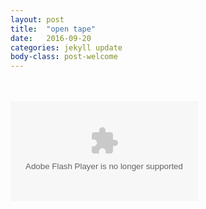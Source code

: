 ```yaml
---
layout: post
title:  "open tape"
date:   2016-09-20
categories: jekyll update
body-class: post-welcome
---
```

<br>
<br>
<object width="300" height="160">
<param name="allowscriptaccess" value="always" />
<param name="movie" value="http://opentape.fm/mixtape/res/jw_player.swf?playlist=bottom&displayheight=0&thumbsinplaylist=false&file=http://opentape.fm/mixtape/code/xspf.php" />
<embed src="http://opentape.fm/mixtape/res/jw_player.swf?playlist=bottom&displayheight=0&thumbsinplaylist=false&file=http://opentape.fm/mixtape/code/xspf.php" type="application/x-shockwave-flash" allowfullscreen="true" allowscriptaccess="always" width="300" height="160"></embed>
</object>
